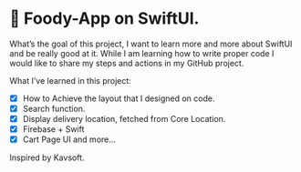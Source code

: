 # 🍔 Foody-App on SwiftUI.
What’s the goal of this project, I want to learn more and more about SwiftUI and be really good at it. While I am learning how to write proper code I would like to share my steps and actions in my GitHub project.

What I’ve learned in this project:
- [x] How to Achieve the layout that I designed on code.
- [x] Search function.
- [x] Display delivery location, fetched from Core Location.
- [x] Firebase + Swift
- [x] Cart Page UI
and more…

Inspired by Kavsoft.

